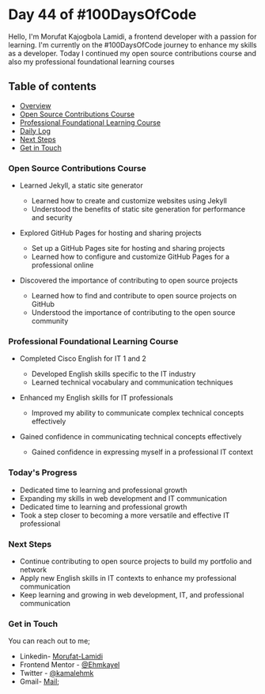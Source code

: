 # Day 44 of #100DaysOfCode

Hello, I'm Morufat Kajogbola Lamidi, a frontend developer with a passion for learning. I'm currently on the #100DaysOfCode journey to enhance my skills as a developer. Today I continued my open source contributions course and also my professional foundational learning courses

## Table of contents

- [Overview](#overview)
- [Open Source Contributions Course](#open-source)
- [Professional Foundational Learning Course](#PFLC)
- [Daily Log](#todays-process)
- [Next Steps](#next-steps)
- [Get in Touch](#get-in-touch)

### Open Source Contributions Course

- Learned Jekyll, a static site generator
    - Learned how to create and customize websites using Jekyll
    - Understood the benefits of static site generation for performance and security

- Explored GitHub Pages for hosting and sharing projects
    - Set up a GitHub Pages site for hosting and sharing projects
    - Learned how to configure and customize GitHub Pages for a professional online 

- Discovered the importance of contributing to open source projects
    - Learned how to find and contribute to open source projects on GitHub
    - Understood the importance of contributing to the open source community

### Professional Foundational Learning Course

- Completed Cisco English for IT 1 and 2
    - Developed English skills specific to the IT industry
    - Learned technical vocabulary and communication techniques

- Enhanced my English skills for IT professionals
    - Improved my ability to communicate complex technical concepts effectively
   
- Gained confidence in communicating technical concepts effectively
   - Gained confidence in expressing myself in a professional IT context

### Today's Progress

- Dedicated time to learning and professional growth
- Expanding my skills in web development and IT communication
- Dedicated time to learning and professional growth
- Took a step closer to becoming a more versatile and effective IT professional

### Next Steps

- Continue contributing to open source projects to build my portfolio and network
- Apply new English skills in IT contexts to enhance my professional communication
- Keep learning and growing in web development, IT, and professional communication

### Get in Touch

You can reach out to me;
 - Linkedin- [Morufat-Lamidi](https://linkedin.com/in/morufat-lamidi)
 - Frontend Mentor - [@Ehmkayel](https://www.frontendmentor.io/profile/Ehmkayel)
 - Twitter - [@kamalehmk](https://www.twitter.com/kamalehmk)
 - Gmail- [Mail](mailto:lamidimorufat0@gmail.com);
